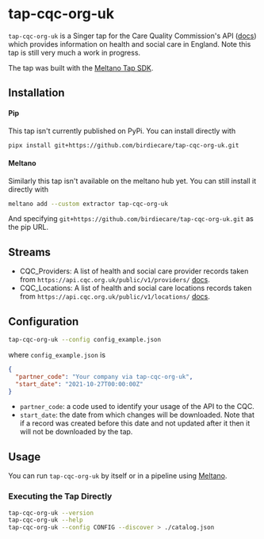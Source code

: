 # tap-cqc-org-uk

`tap-cqc-org-uk` is a Singer tap for the Care Quality Commission's API ([docs](https://anypoint.mulesoft.com/exchange/portals/care-quality-commission-5/4d36bd23-127d-4acf-8903-ba292ea615d4/cqc-syndication-1/)) which provides information on health and social care in England. Note this tap is still very much a work in progress.

The tap was built with the [Meltano Tap SDK](https://sdk.meltano.com).

## Installation

#### Pip 
This tap isn't currently published on PyPi. You can install directly with

```bash
pipx install git+https://github.com/birdiecare/tap-cqc-org-uk.git
```

#### Meltano
Similarly this tap isn't available on the meltano hub yet. You can still install it directly with 

```bash
meltano add --custom extractor tap-cqc-org-uk
```
And specifying `git+https://github.com/birdiecare/tap-cqc-org-uk.git` as the pip URL.


## Streams
- CQC_Providers: A list of health and social care provider records taken from `https://api.cqc.org.uk/public/v1/providers/` [docs](https://anypoint.mulesoft.com/exchange/portals/care-quality-commission-5/4d36bd23-127d-4acf-8903-ba292ea615d4/cqc-syndication-1/minor/1.0/console/method/%23359/).
- CQC_Locations: A list of health and social care locations records taken from `https://api.cqc.org.uk/public/v1/locations/` [docs](https://anypoint.mulesoft.com/exchange/portals/care-quality-commission-5/4d36bd23-127d-4acf-8903-ba292ea615d4/cqc-syndication-1/minor/1.0/console/method/%231190/).


## Configuration

```bash
tap-cqc-org-uk --config config_example.json
```
where `config_example.json` is 
```json
{
  "partner_code": "Your company via tap-cqc-org-uk",
  "start_date": "2021-10-27T00:00:00Z"
}
```

- `partner_code`: a code used to identify your usage of the API to the CQC.
- `start_date`: the date from which changes will be downloaded. Note that if a record was created before this date and not updated after it then it will not be downloaded by the tap.

## Usage

You can run `tap-cqc-org-uk` by itself or in a pipeline using [Meltano](https://meltano.com/).

### Executing the Tap Directly

```bash
tap-cqc-org-uk --version
tap-cqc-org-uk --help
tap-cqc-org-uk --config CONFIG --discover > ./catalog.json
```

